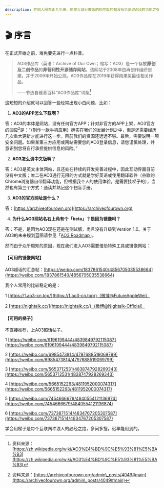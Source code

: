 ```yaml
---
description: 在同人圈奔走几年来，惊觉大部分做饭的和吃饭的都没有见识过AO3的功能之强大，痛心疾首，故撰写此AO3扫盲文档。
---
```


# 🎬 序言

在正式开始之前，难免要先进行一点科普。

> AO3作品库（英语：Archive of Our Own；缩写：AO3）是一个存放**原创及二创作品**的**非营利性开源储存网站**。该网站于2008年由再创作组织创建，并于2009年开始公测。AO3作品库在2019年获得雨果奖最佳相关作品。
>
> ——节选自维基百科“AO3作品库”词条[^1]

这短短的介绍就可以回答一些经常出现小白问题，比如：

1. **AO3的APP怎么下载啊？**

答：AO3的本体是网站，没有任何官方APP；针对非官方的APP上架，AO3官方的回应[^2]是：“（制作一款手机应用）确实在我们的发展计划之中，但是还需要经历几次重大更新才能进行这一步。目前我们的资源还远远不够。最后，需要说明一项安全问题。如果某第三方应用或网站需要您的AO3登录信息，请您谨慎处理，并意识到您将自行承担提供信息的风险。”

2. **AO3怎么调中文版啊？**

答：AO3是英文主体网站，且还处在持续的开发完善过程中，因此互动界面目前没有中文版；唯二在AO3通行无阻的方式就是学好英语或使用翻译软件（谷歌的Chrome浏览器自带翻译功能，但根据我个人的使用体验，是需要挂梯子的），当然也有第三个方式：通读并熟记这个扫盲手册。

3. **AO3的官方网址是什么？**

答：[https://archiveofourown.org](https://archiveofourown.org)

4. **为什么AO3网站名右上角有个「beta」？是因为镜像吗？**

答：不是，是因为AO3现在还是在测试版，尚且没有升级到Version 1.0。关于AO3的未来规划蓝图请参见「[AO3 Roadmap](xiao-zhong-gong-neng/ao3-roadmap.md)」。



然而由于众所周知的原因，现在我们进入AO3需要借助特殊工具或镜像网站：

#### 【可用的镜像网站】

AO3超话的汇总帖：[https://weibo.com/1837861540/4856705035538664](https://weibo.com/1837861540/4856705035538664)

我个人常用的比较稳定的是：

1 [https://1.ao3-cn.top/](https://1.ao3-cn.top/)（微博@FutureAppleWei）

2 [https://nightalk.cc/](https://nightalk.cc/)（微博@Nightalk-Official）

#### 【可用的梯子】

不直接推荐，上AO3超话帖子。

1 [https://weibo.com/6196199444/4839849792115087](https://weibo.com/6196199444/4839849792115087)

2 [https://weibo.com/6985473814/4797688519069799](https://weibo.com/6985473814/4797688519069799)

3 [https://weibo.com/5653712531/4838747928269343](https://weibo.com/5653712531/4838747928269343)

4 [https://weibo.com/5665152263/4811952000074317](https://weibo.com/5665152263/4811952000074317)

5 [https://weibo.com/7454666679/4840554121136874](https://weibo.com/7454666679/4840554121136874)

6 [https://weibo.com/7373871514/4834767205307587](https://weibo.com/7373871514/4834767205307587)

学会用梯子是每个互联网冲浪人的必经之路，多问多搜，迟早能用到的。

[^1]: 资料来源：[https://zh.wikipedia.org/wiki/AO3%E4%BD%9C%E5%93%81%E5%BA%93](https://zh.wikipedia.org/wiki/AO3%E4%BD%9C%E5%93%81%E5%BA%93)

[^2]: 资料来源：[https://archiveofourown.org/admin\_posts/4049#main](https://archiveofourown.org/admin\_posts/4049#main)
